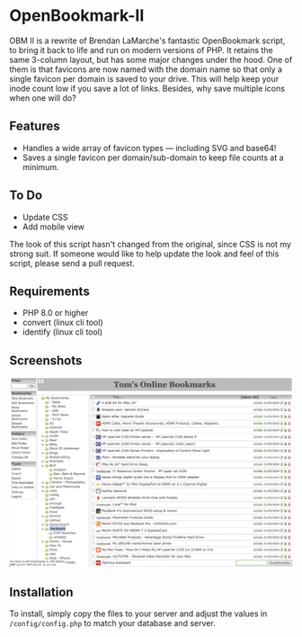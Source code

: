# OpenBookmark-II
OBM II is a rewrite of Brendan LaMarche's fantastic OpenBookmark script, to bring it back to life and run on modern versions of PHP.  It retains the same 3-column layout, but has some major changes under the hood.  One of them is that favicons are now named with the domain name so that only a single favicon per domain is saved to your drive.  This will help keep your inode count low if you save a lot of links.  Besides, why save multiple icons when one will do?

## Features
<ul>
	<li>Handles a wide array of favicon types &mdash; including SVG and base64!</li>
	<li>Saves a single favicon per domain/sub-domain to keep file counts at a minimum.</li>
</ul>

## To Do
<ul>
	<li>Update CSS</li>
	<li>Add mobile view</li>
</ul>
The look of this script hasn't changed from the original, since CSS is not my strong suit.  If someone would like to help update the look and feel of this script, please send a pull request.

## Requirements
<ul>
	<li>PHP 8.0 or higher</li>
	<li>convert (linux cli tool)</li>
	<li>identify (linux cli tool)</li>
</ul>

## Screenshots
![Main Screen](/images/screenshots/obm-main.png?raw=true "OBM II")

## Installation
To install, simply copy the files to your server and adjust the values in `/config/config.php` to match your database and server.

